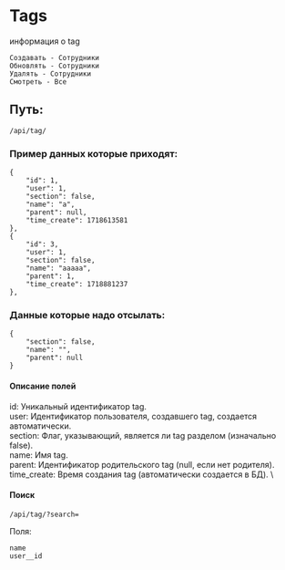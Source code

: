 # Tags

информация о tag

    Создавать - Сотрудники
    Обновлять - Сотрудники
    Удалять - Сотрудники
    Смотреть - Все

## Путь:

    /api/tag/

### Пример данных которые приходят:

    {
        "id": 1,
        "user": 1,
        "section": false,
        "name": "a",
        "parent": null,
        "time_create": 1718613581
    },
    {
        "id": 3,
        "user": 1,
        "section": false,
        "name": "aaaaa",
        "parent": 1,
        "time_create": 1718881237
    },

### Данные которые надо отсылать:

    {
        "section": false,
        "name": "",
        "parent": null
    }

#### Описание полей

id: Уникальный идентификатор tag. \
user: Идентификатор пользователя, создавшего tag, создается автоматически. \
section: Флаг, указывающий, является ли tag разделом (изначально false). \
name: Имя tag. \
parent: Идентификатор родительского tag (null, если нет родителя). \
time_create: Время создания tag (автоматически создается в БД). \

#### Поиск

    /api/tag/?search=

Поля:

    name 
    user__id
